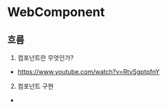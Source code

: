 # WebComponent

## 흐름

1. 컴포넌트란 무엇인가?

- https://www.youtube.com/watch?v=RtvSgptpfnY

2. 컴포넌트 구현

-
